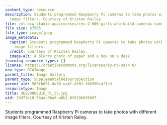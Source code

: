 ```yaml
---
content_type: resource
description: Students programmed Raspberry Pi cameras to take photos with different
  image filters. Courtesy of Kristen Railey.
file: /ol-ocw-studio-app/courses/res-2-006-girls-who-build-cameras-summer-2016/20d71a1856aa0ba0a8b28f6196036667_RES2006SU16_Pi_55.jpg
file_size: 67505
file_type: image/jpeg
image_metadata:
  caption: Students programmed Raspberry Pi cameras to take photos with different
    image filters.
  credit: Courtesy of Kristen Railey.
  image-alt: A blurry photo of paper and a box on a desk.
learning_resource_types: []
license: https://creativecommons.org/licenses/by-nc-sa/4.0/
ocw_type: OCWImage
parent_title: Image Gallery
parent_type: SupplementalResourceSection
parent_uid: 503fb091-da38-ea4f-d201-f68990c4f1c3
resourcetype: Image
title: RES2006SU16_Pi_55.jpg
uid: 20d71a18-56aa-0ba0-a8b2-8f6196036667
---
```

Students programmed Raspberry Pi cameras to take photos with different image filters. Courtesy of Kristen Railey.
